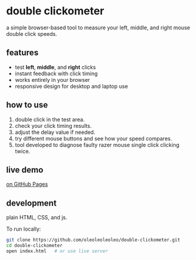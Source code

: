 # double clickometer

a simple browser-based tool to measure your left, middle, and right mouse double click speeds.

## features

- test **left**, **middle**, and **right** clicks
- instant feedback with click timing
- works entirely in your browser
- responsive design for desktop and laptop use

## how to use

1. double click in the test area.
2. check your click timing results.
3. adjust the delay value if needed.
4. try different mouse buttons and see how your speed compares.
5. tool developed to diagnose faulty razer mouse single click clicking twice.

## live demo

[on GitHub Pages](https://oleoleoleoleo.github.io/double-clickometer/)

## development

plain HTML, CSS, and js.

To run locally:

```bash
git clone https://github.com/oleoleoleoleo/double-clickometer.git
cd double-clickometer
open index.html   # or use live server
```
